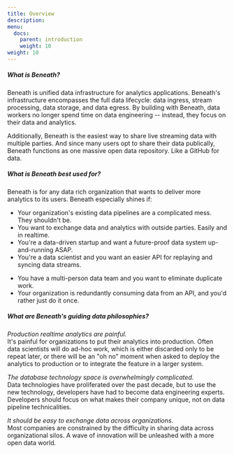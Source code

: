 ```yaml
---
title: Overview
description:
menu:
  docs:
    parent: introduction
    weight: 10
weight: 10
---
```

##### What is Beneath?
Beneath is unified data infrastructure for analytics applications. Beneath's infrastructure encompasses the full data lifecycle: data ingress, stream processing, data storage, and data egress. By building with Beneath, data workers no longer spend time on data engineering -- instead, they focus on their data and analytics.

Additionally, Beneath is the easiest way to share live streaming data with multiple parties.
And since many users opt to share their data publically, Beneath functions as one massive open data repository. Like a GitHub for data.

##### What is Beneath best used for?
Beneath is for any data rich organization that wants to deliver more analytics to its users. Beneath especially shines if:

-  Your organization's existing data pipelines are a complicated mess. They shouldn't be.
-  You want to exchange data and analytics with outside parties. Easily and in realtime.
-  You're a data-driven startup and want a future-proof data system up-and-running ASAP.
-  You're a data scientist and you want an easier API for replaying and syncing data streams.
<!-- -  You have a multi-person data team, or your organization is marked by data silos, and you want to eliminate duplicate work. -->
-  You have a multi-person data team and you want to eliminate duplicate work.
-  Your organization is redundantly consuming data from an API, and you'd rather just do it once.

##### What are Beneath's guiding data philosophies?
<em>Production realtime analytics are painful.</em><br>
It's painful for organizations to put their analytics into production. Often data scientists will do ad-hoc work, which is either discarded only to be repeat later, or there will be an "oh no" moment when asked to deploy the analytics to production or to integrate the feature in a larger system.

<em>The database technology space is overwhelmingly complicated.</em><br>
Data technologies have proliferated over the past decade, but to use the new technology, developers have had to become data engineering experts. Developers should focus on what makes their company unique, not on data pipeline technicalities.

<em>It should be easy to exchange data across organizations.</em><br>
Most companies are constrained by the difficulty in sharing data across organizational silos. A wave of innovation will be unleashed with a more open data world.

<!-- <em>Data and analytics should be searchable.</em><br>
You should be able to look up on Google "X data" and find a high quality dataset that a community is building off of. -->
